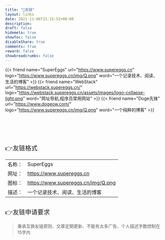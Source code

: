 ```yaml
---
title: "🤝友链"
layout: links
date: 2021-11-06T15:15:53+08:00
description:
draft: false
hidemeta: true
showToc: false
disableShare: true
comments: true
reward: false
showbreadcrumbs: false
---
```


<div class="friend">

{{< friend name="SuperEggs" url="https://www.supereggs.cn" logo="https://www.supereggs.cn/img/Q.png" word="一个记录技术、阅读、生活的博客" >}}
{{< friend name="WebStack" url="https://webstack.supereggs.cn/" logo="https://webstack.supereggs.cn/assets/images/logo-collapse-light.png" word="网址导航,程序员常用网站" >}}
{{< friend name="Doge先锋" url="https://www.dogeow.com/" logo="https://www.supereggs.cn/img/Q.png" word="一个纯粹的博客" >}}


</div>

<br/>
<br/>
<br/>
<br/>
<br/>



<div style="font-size: 20px;" class="youlian">👉友链格式</div>

<div style="font-size: 16px;">


|        |                                   |
| ------ | --------------------------------- |
| 名称： | SuperEggs                       |
| 网址： | https://www.supereggs.cn           |
| 图标： | https://www.supereggs.cn/img/Q.png |
| 描述： | 一个记录技术、阅读、生活的博客    |

</div>

<br/>

<div style="font-size: 20px;">👉友链申请要求</div>

> 秉承互换友链原则、文章定期更新、不能有太多广告、个人描述字数控制在15字内

<br/>



